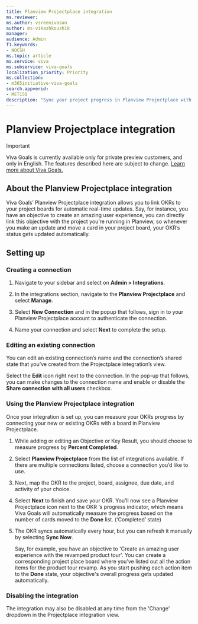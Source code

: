 ```yaml
---
title: Planview Projectplace integration
ms.reviewer: 
ms.author: vsreenivasan
author: ms-vikashkoushik
manager:     
audience: Admin
f1.keywords:
- NOCSH
ms.topic: article
ms.service: viva
ms.subservice: viva-goals
localization_priority: Priority
ms.collection:  
- m365initiative-viva-goals  
search.appverid:
- MET150
description: "Sync your project progress in Planview Projectplace with your OKRs in Viva Goals"
---
```


# Planview Projectplace integration

> [!IMPORTANT]
> Viva Goals is currently available only for private preview customers, and only in English. The features described here are subject to change. [Learn more about Viva Goals.](https://go.microsoft.com/fwlink/?linkid=2189933)

## About the Planview Projectplace integration 

Viva Goals’ Planview Projectplace integration allows you to link OKRs to your project boards for automatic real-time updates. Say, for instance, you have an objective to create an amazing user experience, you can directly link this objective with the project you’re running in Planview, so whenever you make an update and move a card in your project board, your OKR’s status gets updated automatically. 


## Setting up 

### Creating a connection

1. Navigate to your sidebar and select on **Admin > Integrations**.

2. In the integrations section,  navigate to the **Planview Projectplace** and select **Manage**.

3. Select **New Connection** and in the popup that follows, sign in to your Planview Projectplace account to authenticate the connection. 

4. Name your connection and select **Next** to complete the setup. 


### Editing an existing connection

You can edit an existing connection’s name and the connection’s shared state that you’ve created from the Projectplace integration’s view. 

Select the **Edit** icon right next to the connection.  In the pop-up that follows, you can make changes to the connection name and enable or disable the **Share connection with all users** checkbox. 

### Using the Planview Projectplace integration 

Once your integration is set up, you can measure your OKRs progress by connecting your new or existing OKRs with a board in Planview Projectplace. 

1. While adding or editing an Objective or Key Result, you should choose to measure progress by **Percent Completed**. 

2. Select **Planview Projectplace** from the list of integrations available. If there are multiple connections listed, choose a connection you’d like to use.

3. Next, map the OKR to the project, board, assignee, due date, and activity of your choice. 

4. Select **Next** to finish and save your OKR. You’ll now see a Planview Projectplace icon next to the OKR ‘s progress indicator, which means Viva Goals will automatically measure the progress based on the number of cards moved to the **Done** list. (‘Completed’ state)

5. The OKR syncs automatically every hour, but you can refresh it manually by selecting **Sync Now**. 

    Say, for example, you have an objective to 'Create an amazing user experience with the revamped product tour'. You can create a corresponding project place board where you've listed out all the action items for the product tour revamp. As you start pushing each action item to the **Done** state, your objective's overall progress gets updated automatically. 

### Disabling the integration

The integration may also be disabled at any time from the 'Change' dropdown in the Projectplace integration view.
